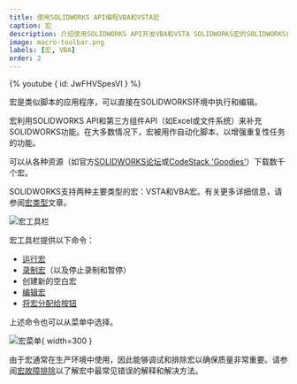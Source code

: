 ```yaml
---
title: 使用SOLIDWORKS API编程VBA和VSTA宏
caption: 宏
description: 介绍使用SOLIDWORKS API开发VBA和VSTA SOLIDWORKS宏的SOLIDWORKS自动化
image: macro-toolbar.png
labels: [宏, VBA]
order: 2
---
```

{% youtube { id: JwFHVSpesVI } %}

宏是类似脚本的应用程序，可以直接在SOLIDWORKS环境中执行和编辑。

宏利用SOLIDWORKS API和第三方组件API（如Excel或文件系统）来补充SOLIDWORKS功能。在大多数情况下，宏被用作自动化脚本，以增强重复性任务的功能。

可以从各种资源（如官方[SOLIDWORKS论坛](https://forum.solidworks.com/community/api)或[CodeStack 'Goodies'](/solidworks-tools)）下载数千个宏。

SOLIDWORKS支持两种主要类型的宏：VSTA和VBA宏。有关更多详细信息，请参阅[宏类型](/solidworks-api/getting-started/macros/types)文章。

![宏工具栏](macro-toolbar.png)

宏工具栏提供以下命令：

* [运行宏](/solidworks-api/getting-started/macros/run/)
* [录制宏](/solidworks-api/getting-started/macros/recording/)（以及停止录制和暂停）
* 创建新的空白宏
* [编辑宏](/solidworks-api/getting-started/macros/edit/)
* [将宏分配给按钮](/solidworks-api/getting-started/macros/macro-buttons/)

上述命令也可以从菜单中选择。

![宏菜单](tools-macro-menu.png){ width=300 }

由于宏通常在生产环境中使用，因此能够调试和排除宏以确保质量非常重要。请参阅[宏故障排除](/solidworks-api/troubleshooting/macros/)以了解宏中最常见错误的解释和解决方法。